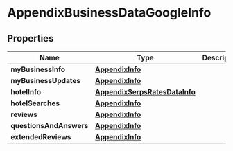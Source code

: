

# AppendixBusinessDataGoogleInfo


## Properties

| Name | Type | Description | Notes |
|------------ | ------------- | ------------- | -------------|
|**myBusinessInfo** | [**AppendixInfo**](AppendixInfo.md) |  |  [optional] |
|**myBusinessUpdates** | [**AppendixInfo**](AppendixInfo.md) |  |  [optional] |
|**hotelInfo** | [**AppendixSerpsRatesDataInfo**](AppendixSerpsRatesDataInfo.md) |  |  [optional] |
|**hotelSearches** | [**AppendixInfo**](AppendixInfo.md) |  |  [optional] |
|**reviews** | [**AppendixInfo**](AppendixInfo.md) |  |  [optional] |
|**questionsAndAnswers** | [**AppendixInfo**](AppendixInfo.md) |  |  [optional] |
|**extendedReviews** | [**AppendixInfo**](AppendixInfo.md) |  |  [optional] |



